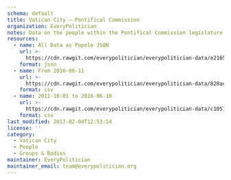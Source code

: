 ```yaml
---
schema: default
title: Vatican City — Pontifical Commission
organization: EveryPolitician
notes: Data on the people within the Pontifical Commission legislature of Vatican City.
resources:
  - name: All Data as Popolo JSON
    url: >-
      https://cdn.rawgit.com/everypolitician/everypolitician-data/e2165c6b1886b48853db9e6f00e610f9ffbf56dd/data/Vatican_City/Pontifical_Commission/ep-popolo-v1.0.json
    format: json
  - name: From 2016-06-11
    url: >-
      https://cdn.rawgit.com/everypolitician/everypolitician-data/828ac11968481deaee985fedbe16aac09c9eb123/data/Vatican_City/Pontifical_Commission/term-2016.csv
    format: csv
  - name: 2011-10-01 to 2016-06-10
    url: >-
      https://cdn.rawgit.com/everypolitician/everypolitician-data/c10571cf21874af731785c5fa3cba7b3c09f265f/data/Vatican_City/Pontifical_Commission/term-2011.csv
    format: csv
last_modified: 2017-02-04T12:53:14
license: ''
category:
  - Vatican City
  - People
  - Groups & Bodies
maintainer: EveryPolitician
maintainer_email: team@everypolitician.org
---
```

